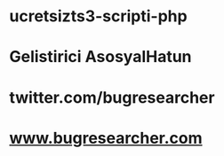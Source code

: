 # ucretsizts3-scripti-php
# Gelistirici AsosyalHatun
# twitter.com/bugresearcher
# www.bugresearcher.com
